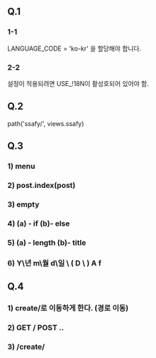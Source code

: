 ## Q.1

### 1-1

LANGUAGE_CODE = 'ko-kr' 을 할당해야 합니다.

### 2-2

설정이 적용되려면 USE_!18N이 활성호되어 있어야 함.



## Q.2

path('ssafy/', views.ssafy)



## Q.3

### 1) menu

### 2) post.index(post)

### 3) empty

### 4) (a) - if (b)- else

### 5) (a) - length (b)- title

### 6) Y\년 m\월 d\일 \ ( D  \ )  A  f



## Q.4

### 1) create/로 이동하게 한다. (경로 이동)

### 2) GET / POST ..

### 3) /create/







